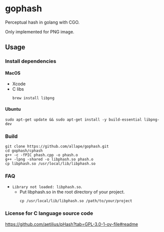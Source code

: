 # gophash

Perceptual hash in golang with CGO.

Only implemented for PNG image.

## Usage

### Install dependencies

#### MacOS

- Xcode
- C libs
  ```shell
  brew install libpng
  ```

#### Ubuntu

```shell
sudo apt-get update && sudo apt-get install -y build-essential libpng-dev
```

### Build

```shell
git clone https://github.com/allape/gophash.git
cd gophash/cphash
g++ -c -fPIC phash.cpp -o phash.o
g++ -lpng -shared -o libphash.so phash.o
cp libphash.so /usr/local/lib/libphash.so
```

### FAQ

- `Library not loaded: libphash.so`.
    - Put libphash.so in the root directory of your project.
      ```shell
      cp /usr/local/lib/libphash.so /path/to/your/project
      ```

### License for C language source code

https://github.com/aetilius/pHash?tab=GPL-3.0-1-ov-file#readme

